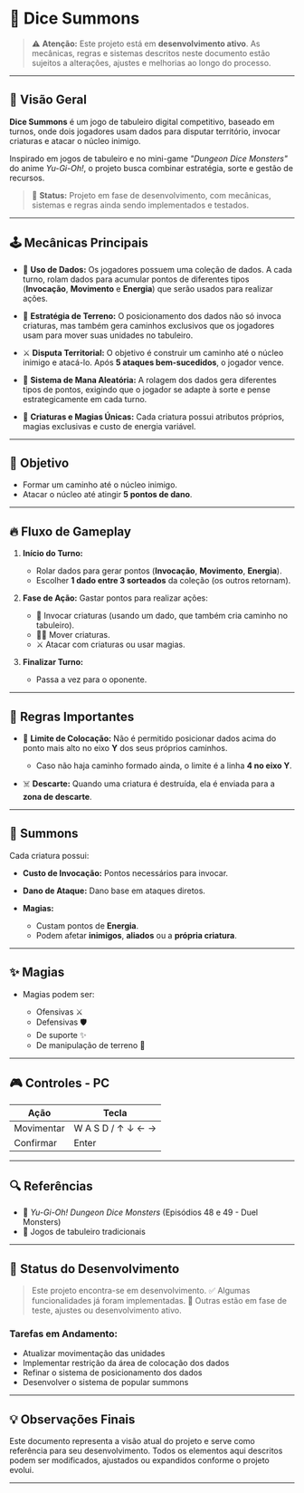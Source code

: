 
# 🎲 Dice Summons

> ⚠️ **Atenção:** Este projeto está em **desenvolvimento ativo**. As mecânicas, regras e sistemas descritos neste documento estão sujeitos a alterações, ajustes e melhorias ao longo do processo.

---

## 📜 Visão Geral

**Dice Summons** é um jogo de tabuleiro digital competitivo, baseado em turnos, onde dois jogadores usam dados para disputar território, invocar criaturas e atacar o núcleo inimigo.

Inspirado em jogos de tabuleiro e no mini-game *"Dungeon Dice Monsters"* do anime *Yu-Gi-Oh!*, o projeto busca combinar estratégia, sorte e gestão de recursos.

> 🔧 **Status:** Projeto em fase de desenvolvimento, com mecânicas, sistemas e regras ainda sendo implementados e testados.

---

## 🕹️ Mecânicas Principais

* 🎲 **Uso de Dados:**
  Os jogadores possuem uma coleção de dados. A cada turno, rolam dados para acumular pontos de diferentes tipos (**Invocação**, **Movimento** e **Energia**) que serão usados para realizar ações.

* 🧠 **Estratégia de Terreno:**
  O posicionamento dos dados não só invoca criaturas, mas também gera caminhos exclusivos que os jogadores usam para mover suas unidades no tabuleiro.

* ⚔️ **Disputa Territorial:**
  O objetivo é construir um caminho até o núcleo inimigo e atacá-lo. Após **5 ataques bem-sucedidos**, o jogador vence.

* 🔮 **Sistema de Mana Aleatória:**
  A rolagem dos dados gera diferentes tipos de pontos, exigindo que o jogador se adapte à sorte e pense estrategicamente em cada turno.

* 🌟 **Criaturas e Magias Únicas:**
  Cada criatura possui atributos próprios, magias exclusivas e custo de energia variável.

---

## 🎯 Objetivo

* Formar um caminho até o núcleo inimigo.
* Atacar o núcleo até atingir **5 pontos de dano**.

---

## 🔥 Fluxo de Gameplay

1. **Início do Turno:**

   * Rolar dados para gerar pontos (**Invocação**, **Movimento**, **Energia**).
   * Escolher **1 dado entre 3 sorteados** da coleção (os outros retornam).

2. **Fase de Ação:**
   Gastar pontos para realizar ações:

   * 🧠 Invocar criaturas (usando um dado, que também cria caminho no tabuleiro).
   * 🚶‍♂️ Mover criaturas.
   * ⚔️ Atacar com criaturas ou usar magias.

3. **Finalizar Turno:**

   * Passa a vez para o oponente.

---

## 🧠 Regras Importantes

* 🔺 **Limite de Colocação:**
  Não é permitido posicionar dados acima do ponto mais alto no eixo **Y** dos seus próprios caminhos.

  * Caso não haja caminho formado ainda, o limite é a linha **4 no eixo Y**.

* ☠️ **Descarte:**
  Quando uma criatura é destruída, ela é enviada para a **zona de descarte**.

---

## 🏹 Summons

Cada criatura possui:

* **Custo de Invocação:** Pontos necessários para invocar.
* **Dano de Ataque:** Dano base em ataques diretos.
* **Magias:**

  * Custam pontos de **Energia**.
  * Podem afetar **inimigos**, **aliados** ou a **própria criatura**.

---

## ✨ Magias

* Magias podem ser:

  * Ofensivas ⚔️
  * Defensivas 🛡️
  * De suporte ✨
  * De manipulação de terreno 🧠

---

## 🎮 Controles - PC

| Ação       | Tecla             |
| ---------- | ----------------- |
| Movimentar | W A S D / ↑ ↓ ← → |
| Confirmar  | Enter             |

---

## 🔍 Referências

* 🎲 *Yu-Gi-Oh! Dungeon Dice Monsters* (Episódios 48 e 49 - Duel Monsters)
* 🎲 Jogos de tabuleiro tradicionais

---

## 🚧 Status do Desenvolvimento

> Este projeto encontra-se em desenvolvimento.
> ✅ Algumas funcionalidades já foram implementadas.
> 🔧 Outras estão em fase de teste, ajustes ou desenvolvimento ativo.

### Tarefas em Andamento:

* Atualizar movimentação das unidades
* Implementar restrição da área de colocação dos dados
* Refinar o sistema de posicionamento dos dados
* Desenvolver o sistema de popular summons

---

## 💡 Observações Finais

Este documento representa a visão atual do projeto e serve como referência para seu desenvolvimento. Todos os elementos aqui descritos podem ser modificados, ajustados ou expandidos conforme o projeto evolui.

---
